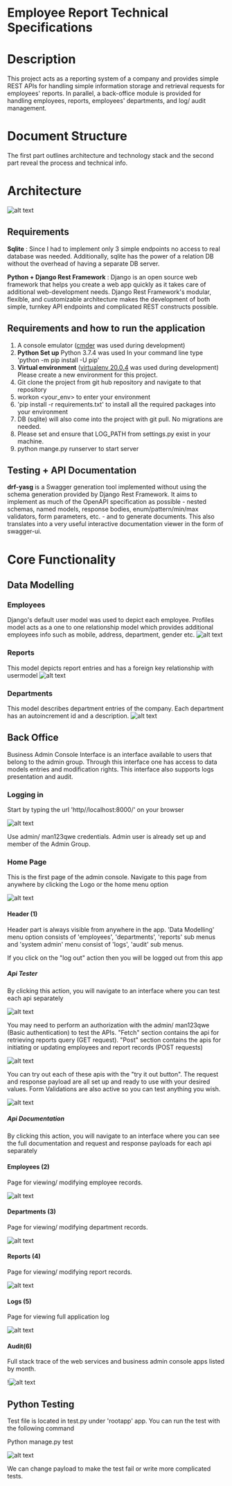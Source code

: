 # Employee Report Technical Specifications

# Description

This project acts as a reporting system of a company and provides simple REST APIs for handling simple information storage and retrieval requests for employees&#39; reports. In parallel, a back-office module is provided for handling employees, reports, employees&#39; departments, and log/ audit management.

# Document Structure

The first part outlines architecture and technology stack and the second part reveal the process and technical info.

# Architecture

![alt text](https://i.imgur.com/Lzyl5BW.png)

## Requirements

**Sqlite** : Since I had to implement only 3 simple endpoints no access to real database was needed. Additionally, sqlite has the power of a relation DB without the overhead of having a separate DB server.

**Python + Django Rest Framework** : Django is an open source web framework that helps you create a web app quickly as it takes care of additional web-development needs. Django Rest Framework&#39;s modular, flexible, and customizable architecture makes the development of both simple, turnkey API endpoints and complicated REST constructs possible.

## Requirements and how to run the application

1. A console emulator ([cmder](https://cmder.net/) was used during development)
2. **Python Set up** Python 3.7.4 was used
In your command line type 'python -m pip install -U pip'
3. **Virtual environment** ([virtualenv 20.0.4](https://pypi.org/project/virtualenv/) was used during development)
 Please create a new environment for this project.
4. Git clone the project from git hub repository and navigate to that repository
5. workon <your_env> to enter your environment
6. 'pip install -r requirements.txt' to install all the required packages into your environment
7. DB (sqlite) will also come into the project with git pull. No migrations are needed.
8. Please set and ensure that LOG_PATH from settings.py exist in your machine.
9. python mange.py runserver to start server

## Testing + API Documentation

**drf-yasg** is a Swagger generation tool implemented without using the schema generation provided by Django Rest Framework. It aims to implement as much of the OpenAPI specification as possible - nested schemas, named models, response bodies, enum/pattern/min/max validators, form parameters, etc. - and to generate documents. This also translates into a very useful interactive documentation viewer in the form of swagger-ui.

# Core Functionality

## Data Modelling

### Employees
Django&#39;s default user model was used to depict each employee. Profiles model acts as a one to one relationship model which provides additional employees info such as mobile, address, department, gender etc.
![alt text](https://i.imgur.com/9NgRFA7.png)

### Reports
This model depicts report entries and has a foreign key relationship with usermodel
![alt text](https://i.imgur.com/frT0l4d.png)

### Departments
This model describes department entries of the company. Each department has an autoincrement id and a description.
![alt text](https://i.imgur.com/frT0l4d.png)


## Back Office

Business Admin Console Interface is an interface available to users that belong to the admin group. Through this interface one has access to data models entries and modification rights. This interface also supports logs presentation and audit.

### Logging in

Start by typing the url &#39;http//localhost:8000/&#39; on your browser

![alt text](https://i.imgur.com/DfMhO3l.png)

Use admin/ man123qwe credentials. Admin user is already set up and member of the Admin Group.

### Home Page

This is the first page of the admin console. Navigate to this page from anywhere by clicking the Logo or the home menu option

![alt text](https://i.imgur.com/QNWXi56.png)

#### Header (1)

Header part is always visible from anywhere in the app. &#39;Data Modelling&#39; menu option consists of &#39;employees&#39;, &#39;departments&#39;, &#39;reports&#39; sub menus and &#39;system admin&#39; menu consist of &#39;logs&#39;, &#39;audit&#39; sub menus.

If you click on the &quot;log out&quot; action then you will be logged out from this app

##### Api Tester

By clicking this action, you will navigate to an interface where you can test each api separately

![alt text](https://i.imgur.com/f0Iu0Om.png)

You may need to perform an authorization with the admin/ man123qwe (Basic authentication) to test the APIs. &quot;Fetch&quot; section contains the api for retrieving reports query (GET request). &quot;Post&quot; section contains the apis for initiating or updating employees and report records (POST requests)

![alt text](https://i.imgur.com/p51eVue.png)

You can try out each of these apis with the &quot;try it out button&quot;. The request and response payload are all set up and ready to use with your desired values. Form Validations are also active so you can test anything you wish.

![alt text](https://i.imgur.com/yDFj8fT.png)

##### Api Documentation

By clicking this action, you will navigate to an interface where you can see the full documentation and request and response payloads for each api separately

#### Employees (2)

Page for viewing/ modifying employee records.

![alt text](https://i.imgur.com/fAiZ7mh.png)

#### Departments (3)

Page for viewing/ modifying department records.

![alt text](https://i.imgur.com/p4a8YqM.png)

#### Reports (4)

Page for viewing/ modifying report records.

![alt text](https://i.imgur.com/cskUXS2.png)

#### Logs (5)

Page for viewing full application log

![alt text](https://i.imgur.com/dLqim9y.png)

#### Audit(6)

Full stack trace of the web services and business admin console apps listed by month.

!![alt text](https://i.imgur.com/OjOWzaz.png)

## Python Testing

Test file is located in test.py under &#39;rootapp&#39; app. You can run the test with the following command

Python manage.py test

![alt text](https://i.imgur.com/qKXmf0A.png)

We can change payload to make the test fail or write more complicated tests.

#